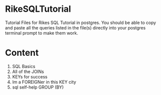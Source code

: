 # RikeSQLTutorial
Tutorial Files for Rikes SQL Tutorial in postgres. 
You should be able to copy and paste all the queries listed in the file(s) directly
into your postgres terminal prompt to make them work.

# Content
1. SQL Basics
2. All of the JOINs
3. KEYs for success
4. Im a FOREIGNer in this KEY city
5. sql self-help GROUP (BY)
